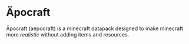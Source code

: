 # Äpocraft
Äpocraft (aepocraft) is a minecraft datapack designed to make minecraft more *realistic* without adding items and resources.
